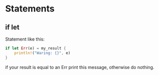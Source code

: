 # Statements 

## if let 

Statement like this:
```rust 
if let Err(e) = my_result {
	println!("Waring: {}", e)
}
```
if your result is equal to an Err print this message, otherwise do nothing. 
